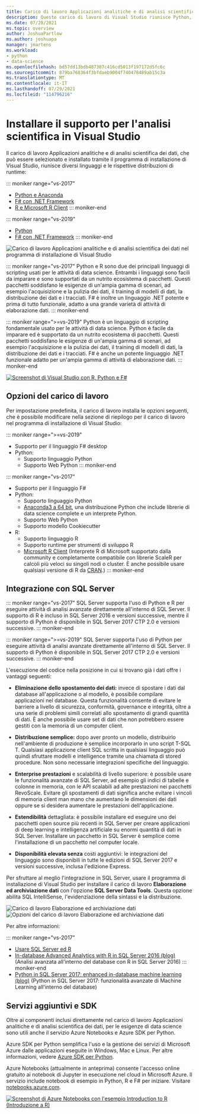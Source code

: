 ```yaml
---
title: Carico di lavoro Applicazioni analitiche e di analisi scientifica dei dati
description: Questo carico di lavoro di Visual Studio riunisce Python, F# e le rispettive distribuzioni di runtime, tra cui Anaconda. Visual Studio 2017 include anche R.
ms.date: 07/28/2021
ms.topic: overview
author: JoshuaPartlow
ms.author: joshuapa
manager: jmartens
ms.workload:
- python
- data-science
ms.openlocfilehash: bd57dd13bdb487307c416cd5013f197172d5fc6c
ms.sourcegitcommit: 879ba768364f3bfdaeb9004f740478489ab15c3a
ms.translationtype: MT
ms.contentlocale: it-IT
ms.lasthandoff: 07/29/2021
ms.locfileid: "114796216"
---
```

# <a name="install-data-science-support-in-visual-studio"></a>Installare il supporto per l'analisi scientifica in Visual Studio

Il carico di lavoro Applicazioni analitiche e di analisi scientifica dei dati, che può essere selezionato e installato tramite il programma di installazione di Visual Studio, riunisce diversi linguaggi e le rispettive distribuzioni di runtime:

::: moniker range="vs-2017"
- [Python e Anaconda](../python/overview-of-python-tools-for-visual-studio.md)
- [F# con .NET Framework](/dotnet/fsharp/)
- [R e Microsoft R Client](../rtvs/index.md)
::: moniker-end

::: moniker range="vs-2019"
- [Python](../python/overview-of-python-tools-for-visual-studio.md)
- [F# con .NET Framework](/dotnet/fsharp/)
::: moniker-end

![Carico di lavoro Applicazioni analitiche e di analisi scientifica dei dati nel programma di installazione di Visual Studio](media/workload/data-science-workload.png)

::: moniker range="vs-2017"
Python e R sono due dei principali linguaggi di scripting usati per le attività di data science. Entrambi i linguaggi sono facili da imparare e sono supportati da un nutrito ecosistema di pacchetti. Questi pacchetti soddisfano le esigenze di un'ampia gamma di scenari, ad esempio l'acquisizione e la pulizia dei dati, il training di modelli di dati, la distribuzione dei dati e i tracciati. F# è inoltre un linguaggio .NET potente e prima di tutto funzionale, adatto a una grande varietà di attività di elaborazione dati.
::: moniker-end

::: moniker range=">=vs-2019"
Python è un linguaggio di scripting fondamentale usato per le attività di data science. Python è facile da imparare ed è supportato da un nutrito ecosistema di pacchetti. Questi pacchetti soddisfano le esigenze di un'ampia gamma di scenari, ad esempio l'acquisizione e la pulizia dei dati, il training di modelli di dati, la distribuzione dei dati e i tracciati. F# è anche un potente linguaggio .NET funzionale adatto per un'ampia gamma di attività di elaborazione dati.
::: moniker-end

<!--Note link on the image because this one is large -->
[![Screenshot di Visual Studio con R, Python e F#](media/workload/data-science-workload-screens.png)](media/workload/data-science-workload-screens.png#lightbox)

## <a name="workload-options"></a>Opzioni del carico di lavoro

Per impostazione predefinita, il carico di lavoro installa le opzioni seguenti, che è possibile modificare nella sezione di riepilogo per il carico di lavoro nel programma di installazione di Visual Studio:

::: moniker range=">=vs-2019"
- Supporto per il linguaggio F# desktop
- Python:
  - Supporto linguaggio Python
  - Supporto Web Python
::: moniker-end

::: moniker range="vs-2017"
- Supporto per il linguaggio F#
- Python:
  - Supporto linguaggio Python
  - [Anaconda3 a 64 bit](https://anaconda.com), una distribuzione Python che include librerie di data science complete e un interprete Python.
  - Supporto Web Python
  - Supporto modello Cookiecutter
- R:
  - Supporto linguaggio R
  - Supporto runtime per strumenti di sviluppo R
  - [Microsoft R Client](/machine-learning-server/r-client/what-is-microsoft-r-client) (Interprete R di Microsoft supportato dalla community e completamente compatibile con librerie ScaleR per calcoli più veloci su singoli nodi o cluster. È anche possibile usare qualsiasi versione di R da [CRAN](https://cran.r-project.org/).)
::: moniker-end

## <a name="sql-server-integration"></a>Integrazione con SQL Server

::: moniker range="vs-2017"
SQL Server supporta l'uso di Python e R per eseguire attività di analisi avanzate direttamente all'interno di SQL Server. Il supporto di R è incluso in SQL Server 2016 e versioni successive, mentre il supporto di Python è disponibile in SQL Server 2017 CTP 2.0 e versioni successive.
::: moniker-end

::: moniker range=">=vs-2019"
SQL Server supporta l'uso di Python per eseguire attività di analisi avanzate direttamente all'interno di SQL Server. Il supporto di Python è disponibile in SQL Server 2017 CTP 2.0 e versioni successive.
::: moniker-end

L'esecuzione del codice nella posizione in cui si trovano già i dati offre i vantaggi seguenti:

- **Eliminazione dello spostamento dei dati:** invece di spostare i dati dal database all'applicazione o al modello, è possibile compilare applicazioni nel database. Questa funzionalità consente di evitare le barriere a livello di sicurezza, conformità, governance e integrità, oltre a una serie di problemi simili correlati allo spostamento di grandi quantità di dati. È anche possibile usare set di dati che non potrebbero essere gestiti con la memoria di un computer client.

- **Distribuzione semplice:** dopo aver pronto un modello, distribuirlo nell'ambiente di produzione è semplice incorporarlo in uno script T-SQL T. Qualsiasi applicazione client SQL scritta in qualsiasi linguaggio può quindi sfruttare modelli e intelligence tramite una chiamata di stored procedure. Non sono necessarie integrazioni specifiche del linguaggio.

- **Enterprise prestazioni** e scalabilità di livello superiore: è possibile usare le funzionalità avanzate di SQL Server, ad esempio gli indici di tabelle e colonne in memoria, con le API scalabili ad alte prestazioni nei pacchetti RevoScale. Evitare gli spostamenti di dati significa anche evitare i vincoli di memoria client man mano che aumentano le dimensioni dei dati oppure se si desidera aumentare le prestazioni dell'applicazione.

- **Estendibilità** dettagliata: è possibile installare ed eseguire uno dei pacchetti open source più recenti in SQL Server per creare applicazioni di deep learning e intelligenza artificiale su enormi quantità di dati in SQL Server. Installare un pacchetto in SQL Server è semplice come l'installazione di un pacchetto nel computer locale.

- **Disponibilità elevata senza** costi aggiuntivi: le integrazioni del linguaggio sono disponibili in tutte le edizioni di SQL Server 2017 e versioni successive, inclusa l'edizione Express.

Per sfruttare al meglio l'integrazione in SQL Server, usare il programma di installazione di Visual Studio per installare il carico di lavoro **Elaborazione ed archiviazione dati** con l'opzione **SQL Server Data Tools**. Questa opzione abilita SQL IntelliSense, l'evidenziazione della sintassi e la distribuzione.

![Carico di lavoro Elaborazione ed archiviazione dati](media/workload/data-storage-workload.png) &nbsp;&nbsp;&nbsp;&nbsp; ![Opzioni del carico di lavoro Elaborazione ed archiviazione dati](media/workload/data-storage-workload-options.png)

Per altre informazioni:

::: moniker range="vs-2017"
- [Usare SQL Server ed R](../rtvs/integrating-sql-server-with-r.md)
- [In-database Advanced Analytics with R in SQL Server 2016 (blog)](https://blogs.technet.microsoft.com/dataplatforminsider/2016/03/29/in-database-advanced-analytics-with-r-in-sql-server-2016/) (Analisi avanzata all'interno del database con R in SQL Server 2016)
::: moniker-end
- [Python in SQL Server 2017: enhanced in-database machine learning (blog)](https://blogs.technet.microsoft.com/dataplatforminsider/2017/04/19/python-in-sql-server-2017-enhanced-in-database-machine-learning/) (Python in SQL Server 2017: funzionalità avanzate di Machine Learning all'interno del database)

## <a name="additional-services-and-sdks"></a>Servizi aggiuntivi e SDK

Oltre ai componenti inclusi direttamente nel carico di lavoro Applicazioni analitiche e di analisi scientifica dei dati, per le esigenze di data science sono utili anche il servizio Azure Notebooks e Azure SDK per Python.

Azure SDK per Python semplifica l'uso e la gestione dei servizi di Microsoft Azure dalle applicazioni eseguite in Windows, Mac e Linux. Per altre informazioni, vedere [Azure SDK per Python](/azure/python/).

Azure Notebooks (attualmente in anteprima) consente l'accesso online gratuito ai notebook di Jupyter in esecuzione nel cloud in Microsoft Azure. Il servizio include notebook di esempio in Python, R e F# per iniziare. Visitare [notebooks.azure.com](https://notebooks.azure.com/).

<!--Note link on the image because this one is large -->
[![Screenshot di Azure Notebooks con l'esempio Introduction to R (Introduzione a R)](media/workload/data-science-workload-notebooks.png)](media/workload/data-science-workload-notebooks.png#lightbox)
